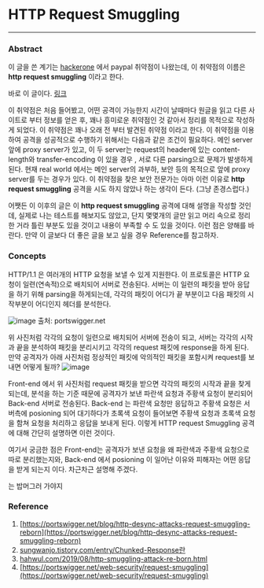 # HTTP Request Smuggling

---

### Abstract

이 글을 쓴 계기는 [hackerone](https://www.hakcerone.com) 에서 paypal 취약점이 나왔는데, 이 취약점의 이름은 **http request smuggling** 이라고 한다.

바로 이 글이다. [링크](https://hackerone.com/reports/510152) 

이 취약점은 처음 들어봤고, 어떤 공격이 가능한지 시간이 날때마다 원글을 읽고 다른 사이트로 부터 정보를 얻은 후,
꽤나 흥미로운 취약점인 것 같아서 정리를 목적으로 작성하게 되었다. 이 취약점은 꽤나 오래 전 부터 발견된 취약점 이라고 한다. 이 취약점을 이용하여 공격을
성공적으로 수행하기 위해서는 다음과 같은 조건이 필요하다.
메인 server 앞에 proxy server가 있고, 이 두 server는 request의 header에 있는 content-length와 transfer-encoding 이 있을 경우 ,
서로 다른 parsing으로 문제가 발생하게 된다. 현재 real world 에서는 메인 server의 과부하, 보안 등의 목적으로 앞에 proxy server를 두는 경우가 있다.
이 취약점을 찾은 보안 전문가는 아마 이런 이유로 **http request smuggling** 공격을 시도 하지 않았나 하는 생각이 든다. (그냥 존경스럽다.)

어쨋든 이 이후의 글은 이 **http request smuggling** 공격에 대해 설명을 작성할 것인데, 실제로 나는 테스트를 해보지도 않았고, 단지 몇몇개의 글만 읽고
머리 속으로 정리한 거라 틀린 부분도 있을 것이고 내용이 부족할 수 도 있을 것이다. 이런 점은 양해를 바란다. 만약 이 글보다 더 좋은 글을 보고 싶을 경우
Reference를 참고하자.



### Concepts




HTTP/1.1 은 여러개의 HTTP 요청을 보낼 수 있게 지원한다. 이 프로토콜은 HTTP 요청이 일련(연속적)으로 배치되어 서버로 전송된다. 서버는 이 일련의
패킷을 받아 응답을 하기 위해 parsing을 하게되는데, 각각의 패킷이 어디가 끝 부분이고 다음 패킷의 시작부분이 어디인지 헤더를 분석한다. 

![image](https://user-images.githubusercontent.com/38517436/63819813-bc61c900-c981-11e9-9bd8-b03dc34bbb9e.png)
출처: portswigger.net

위 사진처럼 각각의 요청이 일련으로 배치되어 서버에 전송이 되고, 서버는 각각의 시작과 끝을 분석하여 패킷을 분리시키고 각각의 request 패킷에 response을
하게 된다. 만약 공격자가 아래 사진처럼 정상적인 패킷에 악의적인 패킷을 포함시켜 request를 보내면 어떻게 될까?
![image](https://user-images.githubusercontent.com/38517436/63820017-9c7ed500-c982-11e9-8c76-1a9e3a855143.png)

Front-end 에서 위 사진처럼 request 패킷을 받으면 각각의 패킷의 시작과 끝을 찾게 되는데, 분석을 하는 기준 때문에 공격자가 보낸 파란색 요청과 주황색 요청이
분리되어 Back-end 서버로 전송된다. Back-end 는 파란색 요청만 응답하고 주황색 요청은 서버측에 posioning 되어 대기하다가 초록색 요청이 들어보면 주황색
요청과 초록색 요청을 함쳐 요청을 처리하고 응답을 보내게 된다. 이렇게 HTTP request Smuggling 공격에 대해 간단히 설명하면 이런 것이다.

여기서 궁금한 점은 Front-end는 공격자가 보낸 요청을 왜 파란색과 주황색 요청으로 따로 분리했는지와, Back-end 에서 posioning 이 일어난 이유와 
피해자는 어떤 응답을 받게 되는지 이다. 차근차근 설명해 주겠다.

는 밥머그러 가야지


### Reference

1. [https://portswigger.net/blog/http-desync-attacks-request-smuggling-reborn](https://portswigger.net/blog/http-desync-attacks-request-smuggling-reborn)
2. [sungwanjo.tistory.com/entry/Chunked-Response란](sungwanjo.tistory.com/entry/Chunked-Response란)
3. [hahwul.com/2019/08/http-smuggling-attack-re-born.html](hahwul.com/2019/08/http-smuggling-attack-re-born.html)
4. [https://portswigger.net/web-security/request-smuggling](https://portswigger.net/web-security/request-smuggling)

